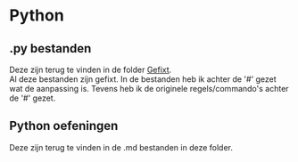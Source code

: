 # Python

## .py bestanden
Deze zijn terug te vinden in de folder [Gefixt](https://github.com/techgrounds/cloud-6-repo-henkvanderduim/tree/main/06_Python/Gefixt).  
Al deze bestanden zijn gefixt. In de bestanden heb ik achter de '#' gezet wat de aanpassing is. Tevens heb ik de originele regels/commando's achter de '#' gezet.

## Python oefeningen
Deze zijn terug te vinden in de .md bestanden in deze folder.